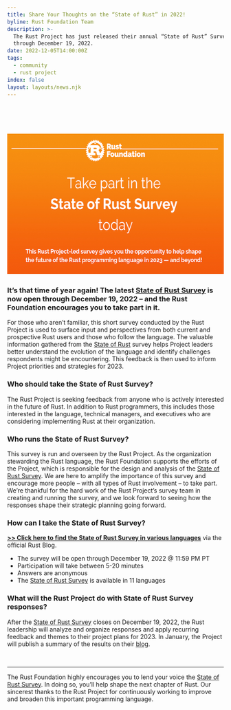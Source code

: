 ```yaml
---
title: Share Your Thoughts on the “State of Rust” in 2022!
byline: Rust Foundation Team
description: >-
  The Rust Project has just released their annual “State of Rust” Survey, open
  through December 19, 2022.
date: 2022-12-05T14:00:00Z
tags:
  - community
  - rust project
index: false
layout: layouts/news.njk
---
```

## &nbsp;

## <img src="/img/news/2022-12-05-state-of-rust-survey-2023-available/state-of-rust.png" width="580" height="326" alt="Orange gradient background with white rust foundation logo up top (letter &quot;R&quot; inside gear icon) with the following white heading text: &quot;Take the  2023 State of Rust Survey”. Underneath, smaller white text reading “This Rust Project-led survey gives you the opportunity to help shape the future of the Rust programming language in 2023 — and beyond!”" title="State of Rust Survey 2023" />

### It’s that time of year again\! The latest <a target="_blank" rel="noopener" href="https://blog.rust-lang.org/2022/12/05/survey-launch.html">State of Rust Survey</a> is now open through December 19, 2022 – and the Rust Foundation encourages you to take part in it.&nbsp;

For those who aren’t familiar, this short survey conducted by the Rust Project is used to surface input and perspectives from both current and prospective Rust users and those who follow the language. The valuable information gathered from the <a target="_blank" rel="noopener" href="https://blog.rust-lang.org/2022/12/05/survey-launch.html">State of Rust</a> survey helps Project leaders better understand the evolution of the language and identify challenges respondents might be encountering. This feedback is then used to inform Project priorities and strategies for 2023.

### **Who should take the State of Rust Survey?**

The Rust Project is seeking feedback from anyone who is actively interested in the future of Rust. In addition to Rust programmers, this includes those interested in the language, technical managers, and executives who are considering implementing Rust at their organization.

### **Who runs the State of Rust Survey?**

This survey is run and overseen by the Rust Project. As the organization stewarding the Rust language, the Rust Foundation supports the efforts of the Project, which is responsible for the design and analysis of the <a target="_blank" rel="noopener" href="https://blog.rust-lang.org/2022/12/05/survey-launch.html">State of Rust Survey</a>. We are here to amplify the importance of this survey and encourage more people – with all types of Rust involvement – to take part. We’re thankful for the hard work of the Rust Project’s survey team in creating and running the survey, and we look forward to seeing how the responses shape their strategic planning going forward.

### **How can I take the State of Rust Survey?**

<a target="_blank" rel="noopener" href="https://blog.rust-lang.org/2022/12/05/survey-launch.html"><strong>&gt;&gt; Click here to find the State of Rust Survey in various languages</strong></a>&nbsp;via the official Rust Blog.

* The survey will be open through December 19, 2022 @ 11:59 PM PT
* Participation will take between 5-20 minutes
* Answers are anonymous
* The <a target="_blank" rel="noopener" href="https://blog.rust-lang.org/2022/12/05/survey-launch.html">State of Rust Survey</a> is available in 11 languages

### **What will the Rust Project do with State of Rust Survey responses?**

After the <a target="_blank" rel="noopener" href="https://blog.rust-lang.org/2022/12/05/survey-launch.html">State of Rust Survey</a> closes on December 19, 2022, the Rust leadership will analyze and organize responses and apply recurring feedback and themes to their project plans for 2023. In January, the Project will publish a summary of the results on their [<u>blog</u>](https://blog.rust-lang.org/).&nbsp;

&nbsp;

---

The Rust Foundation highly encourages you to lend your voice the <a target="_blank" rel="noopener" href="https://blog.rust-lang.org/2022/12/05/survey-launch.html">State of Rust Survey</a>. In doing so, you’ll help shape the next chapter of Rust. Our sincerest thanks to the Rust Project for continuously working to improve and broaden this important programming language.